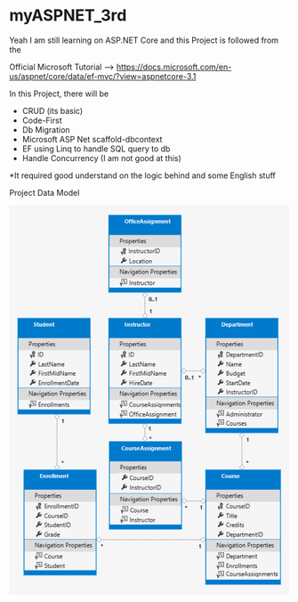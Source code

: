 # myASPNET_3rd

Yeah I am still learning on ASP.NET Core and this Project is followed from the 

Official Microsoft Tutorial --> https://docs.microsoft.com/en-us/aspnet/core/data/ef-mvc/?view=aspnetcore-3.1

In this Project, there will be 

- CRUD (its basic)
- Code-First 
- Db Migration
- Microsoft ASP Net scaffold-dbcontext
- EF using Linq to handle SQL query to db
- Handle Concurrency (I am not good at this)

*It required good understand on the logic behind and some English stuff 

Project Data Model

![Diagram](/diagram.png)
